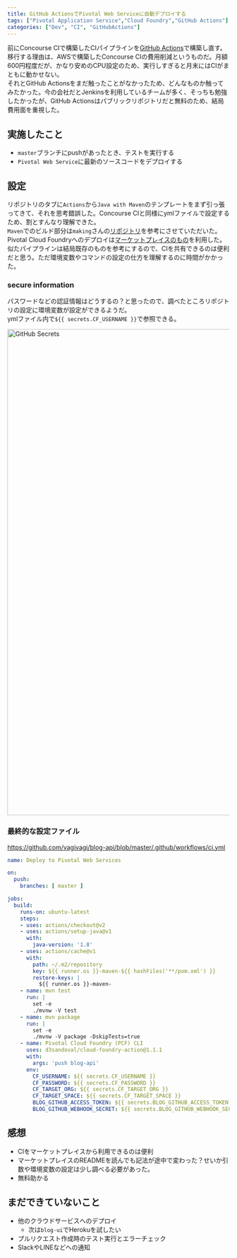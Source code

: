 ```yaml
---
title: GitHub ActionsでPivotal Web Serviceに自動デプロイする
tags: ["Pivotal Application Service","Cloud Foundry","GitHub Actions"]
categories: ["Dev", "CI", "GitHubActions"]
---
```


前にConcourse CIで構築したCIパイプラインを[GitHub Actions](https://github.co.jp/features/actions)で構築し直す。  
移行する理由は、AWSで構築したConcourse CIの費用削減というものだ。月額600円程度だが、かなり安めのCPU設定のため、実行しすぎると月末にはCIがまともに動かせない。  
それとGitHub Actionsをまだ触ったことがなかったため、どんなものか触ってみたかった。今の会社だとJenkinsを利用しているチームが多く、そっちも勉強したかったが、GitHub Actionsはパブリックリポジトリだと無料のため、結局費用面を重視した。

## 実施したこと

- `master`ブランチにpushがあったとき、テストを実行する
- `Pivotal Web Service`に最新のソースコードをデプロイする

## 設定

リポジトリのタブに`Actions`から`Java with Maven`のテンプレートをまず引っ張ってきて、それを思考錯誤した。Concourse CIと同様にymlファイルで設定するため、割とすんなり理解できた。  
`Maven`でのビルド部分は`making`さんの[リポジトリ](https://github.com/categolj/blog-api/blob/rsocket/.github/workflows/ci.yml)を参考にさせていただいた。  
Pivotal Cloud Foundryへのデプロイは[マーケットプレイスのもの](https://github.com/marketplace/actions/pivotal-cloud-foundry-pcf-cli)を利用した。似たパイプラインは結局既存のものを参考にするので、CIを共有できるのは便利だと思う。ただ環境変数やコマンドの設定の仕方を理解するのに時間がかかった。

### secure information

パスワードなどの認証情報はどうするの？と思ったので、調べたところリポジトリの設定に環境変数が設定ができるようだ。  
ymlファイル内で`${{ secrets.CF_USERNAME }}`で参照できる。  

<img alt="GitHub Secrets" src="https://user-images.githubusercontent.com/3041628/83347863-e017cc80-a362-11ea-94d4-142b826c2c80.png" width="1100">


### 最終的な設定ファイル

https://github.com/vagivagi/blog-api/blob/master/.github/workflows/ci.yml

``` yml
name: Deploy to Pivotal Web Services

on:
  push:
    branches: [ master ]

jobs:
  build:
    runs-on: ubuntu-latest
    steps:
    - uses: actions/checkout@v2
    - uses: actions/setup-java@v1
      with:
        java-version: '1.8'
    - uses: actions/cache@v1
      with:
        path: ~/.m2/repository
        key: ${{ runner.os }}-maven-${{ hashFiles('**/pom.xml') }}
        restore-keys: |
          ${{ runner.os }}-maven-
    - name: mvn test
      run: |
        set -e
        ./mvnw -V test
    - name: mvn package
      run: |
        set -e
        ./mvnw -V package -DskipTests=true
    - name: Pivotal Cloud Foundry (PCF) CLI
      uses: d3sandoval/cloud-foundry-action@1.1.1
      with:
        args: 'push blog-api'
      env:
        CF_USERNAME: ${{ secrets.CF_USERNAME }}
        CF_PASSWORD: ${{ secrets.CF_PASSWORD }}
        CF_TARGET_ORG: ${{ secrets.CF_TARGET_ORG }}
        CF_TARGET_SPACE: ${{ secrets.CF_TARGET_SPACE }}
        BLOG_GITHUB_ACCESS_TOKEN: ${{ secrets.BLOG_GITHUB_ACCESS_TOKEN }}
        BLOG_GITHUB_WEBHOOK_SECRET: ${{ secrets.BLOG_GITHUB_WEBHOOK_SECRET}}
```

## 感想

- CIをマーケットプレイスから利用できるのは便利
- マーケットプレイスのREADMEを読んでも記法が途中で変わった？せいか引数や環境変数の設定は少し調べる必要があった。
- 無料助かる

## まだできていないこと

- 他のクラウドサービスへのデプロイ
  - 次は`blog-ui`でHerokuを試したい
- プルリクエスト作成時のテスト実行とエラーチェック
- SlackやLINEなどへの通知
